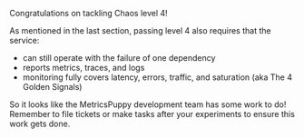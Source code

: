 Congratulations on tackling Chaos level 4!

As mentioned in the last section, passing level 4 also requires that the service:

- can still operate with the failure of one dependency
- reports metrics, traces, and logs
- monitoring fully covers latency, errors, traffic, and saturation (aka The 4 Golden Signals)

So it looks like the MetricsPuppy development team has some work to do! Remember to file tickets or make tasks after your experiments to ensure this work gets done.

